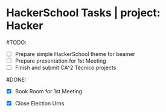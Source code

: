 # HackerSchool Tasks | project: Hacker

#TODO:

- [ ] Prepare simple HackerSchool theme for beamer
- [ ] Prepare presentation for 1st Meeting
- [ ] Finish and submit CA^2 Técnico projects
 
#DONE:

- [X]  Book Room for 1st Meeting
- [X] Close Election Urns


